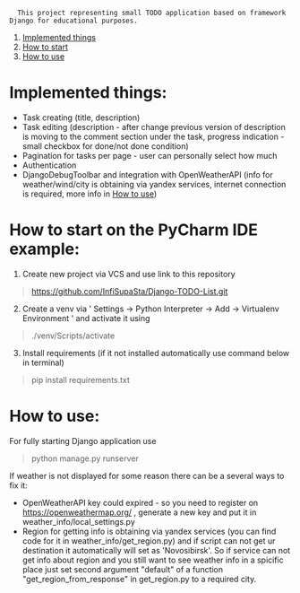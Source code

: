       This project representing small TODO application based on framework Django for educational purposes.




1. [Implemented things](#Implemented-things)
2. [How to start](#How-to-start-on-the-PyCharm-IDE-example)
3. [How to use](#How-to-use)


# Implemented things:
- Task creating (title, description)
- Task editing (description - after change previous version of description is moving to the comment section under the task, progress indication - small checkbox for done/not done condition)
- Pagination for tasks per page - user can personally select how much
- Authentication
- DjangoDebugToolbar and integration with OpenWeatherAPI (info for weather/wind/city is obtaining via yandex services, internet connection is required, more info in [How to use](#How-to-use))

# How to start on the PyCharm IDE example:

1) Create new project via VCS and use link to this repository

> https://github.com/InfiSupaSta/Django-TODO-List.git

2) Create a venv via ' Settings -> Python Interpreter -> Add -> Virtualenv Environment ' and activate it using

> ./venv/Scripts/activate

3) Install requirements (if it not installed automatically use command below in terminal)

> pip install requirements.txt


# How to use:

For fully starting Django application use

> python manage.py runserver

If weather is not displayed for some reason there can be a several ways to fix it:

- OpenWeatherAPI key could expired - so you need to register on https://openweathermap.org/ , generate a new key and put it in weather_info/local_settings.py
- Region for getting info is obtaining via yandex services (you can find code for it in weather_info/get_region.py) and if script can not get ur destination it automatically will set as 'Novosibirsk'. So if service can not get info about region and you still want to see weather info in a spicific place just set second argument "default" of a function "get_region_from_response" in get_region.py to a required city.

